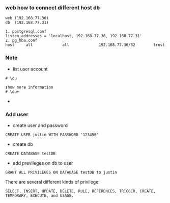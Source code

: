 ### web how to connect different host db
```
web (192.168.77.30)
db  (192.168.77.31)

1. postgresql.conf
listen_addresses = 'localhost, 192.168.77.30, 192.168.77.31'
2. pg_hba.conf
host     all             all             192.168.77.30/32        trust
```

### Note

- list user account
```
# \du

show more information
# \du+
```


- 

### Add user

- create user and password
```
CREATE USER justin WITH PASSWORD '123456'
```

- create db
```
CREATE DATABASE testDB
```

- add previleges on db to user
```
GRANT ALL PRIVILEGES ON DATABASE testDB to justin
```
There are several different kinds of privilege: 
```
SELECT, INSERT, UPDATE, DELETE, RULE, REFERENCES, TRIGGER, CREATE, TEMPORARY, EXECUTE, and USAGE.
```
